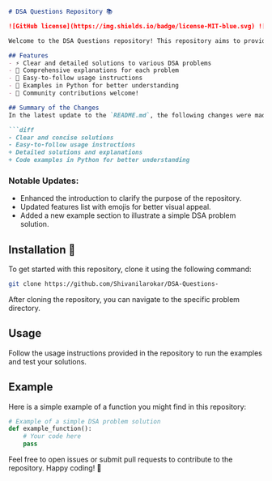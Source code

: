```markdown
# DSA Questions Repository 📚

![GitHub license](https://img.shields.io/badge/license-MIT-blue.svg) ![GitHub stars](https://img.shields.io/github/stars/Shivanilarokar/DSA-Questions-.svg) ![GitHub forks](https://img.shields.io/github/forks/Shivanilarokar/DSA-Questions-.svg)

Welcome to the DSA Questions repository! This repository aims to provide a variety of Data Structures and Algorithms (DSA) problems along with solutions to enhance your coding skills and prepare for technical interviews.

## Features
- ⚡ Clear and detailed solutions to various DSA problems
- 📖 Comprehensive explanations for each problem
- 🚀 Easy-to-follow usage instructions
- 🎉 Examples in Python for better understanding
- 🤝 Community contributions welcome!

## Summary of the Changes
In the latest update to the `README.md`, the following changes were made:

```diff
- Clear and concise solutions
- Easy-to-follow usage instructions
+ Detailed solutions and explanations
+ Code examples in Python for better understanding
```

### Notable Updates:
- Enhanced the introduction to clarify the purpose of the repository.
- Updated features list with emojis for better visual appeal.
- Added a new example section to illustrate a simple DSA problem solution.

## Installation 🚀
To get started with this repository, clone it using the following command:

```bash
git clone https://github.com/Shivanilarokar/DSA-Questions-
```

After cloning the repository, you can navigate to the specific problem directory.

## Usage
Follow the usage instructions provided in the repository to run the examples and test your solutions.

## Example
Here is a simple example of a function you might find in this repository:

```python
# Example of a simple DSA problem solution
def example_function():
    # Your code here
    pass
```

Feel free to open issues or submit pull requests to contribute to the repository. Happy coding! 🚀
```